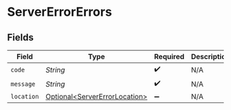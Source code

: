 # ServerErrorErrors


## Fields

| Field                                                                        | Type                                                                         | Required                                                                     | Description                                                                  |
| ---------------------------------------------------------------------------- | ---------------------------------------------------------------------------- | ---------------------------------------------------------------------------- | ---------------------------------------------------------------------------- |
| `code`                                                                       | *String*                                                                     | :heavy_check_mark:                                                           | N/A                                                                          |
| `message`                                                                    | *String*                                                                     | :heavy_check_mark:                                                           | N/A                                                                          |
| `location`                                                                   | [Optional\<ServerErrorLocation>](../../models/errors/ServerErrorLocation.md) | :heavy_minus_sign:                                                           | N/A                                                                          |